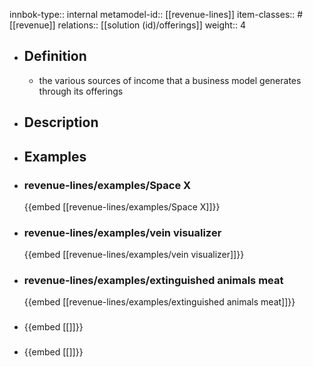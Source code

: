 innbok-type:: internal
metamodel-id:: [[revenue-lines]]
item-classes:: #[[revenue]]
relations:: [[solution (id)/offerings]]
weight:: 4

- ## Definition
  - the various sources of income that a business model generates through its offerings
- ## Description
- ## Examples
- ### revenue-lines/examples/Space X
  {{embed [[revenue-lines/examples/Space X]]}}
- ### revenue-lines/examples/vein visualizer
  {{embed [[revenue-lines/examples/vein visualizer]]}}
- ### revenue-lines/examples/extinguished animals meat
  {{embed [[revenue-lines/examples/extinguished animals meat]]}}
- ### 
  {{embed [[]]}}
- ### 
  {{embed [[]]}}


